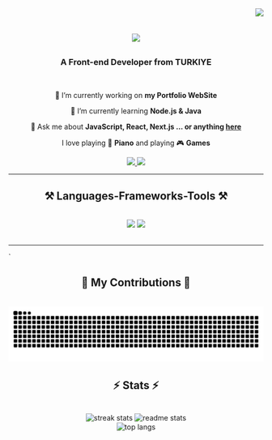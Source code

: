 <img align="right" src="https://visitor-badge.laobi.icu/badge?page_id=tutusjr.tutusjr" />

<h1 align="center">
    <img src="https://readme-typing-svg.herokuapp.com/?font=Righteous&size=35&center=true&vCenter=true&width=500&height=70&duration=4000&lines=Hi+There!+👋;+I'm+TUTUS!;" />
</h1>

<h3 align="center">A Front-end Developer from TURKIYE</h3>

<br/>

<div align="center">
 
 🔭 I’m currently working on **my Portfolio WebSite**
 
 🌱 I’m currently learning **Node.js & Java**

💬 Ask me about **JavaScript, React, Next.js ... or anything [here](https://github.com/tutusjr/tutusjr/issues)**

I love playing 🎹 **Piano** and  playing 🎮 **Games** 

 </div>

 <div align="center"> 
  <a href="mailto:pedro.sales.tutusfullstack@gmail.com">
    <img src="https://img.shields.io/badge/Gmail-333333?style=for-the-badge&logo=gmail&logoColor=red" />
  </a>
  <a href="https://www.linkedin.com/in/mustafa-tutus-24b81321a/" target="_blank">
    <img src="https://img.shields.io/badge/LinkedIn-0077B5?style=for-the-badge&logo=linkedin&logoColor=white" target="_blank" />
  </a>
</div>

<hr/>

<h2 align="center">⚒️ Languages-Frameworks-Tools ⚒️</h2>
<br/>
<div align="center">
    <img src="https://skillicons.dev/icons?i=react,html,css,vscode,github,figma,tailwind,git" />
    <img src="https://skillicons.dev/icons?i=nodejs,javascript,typescript,java,nextjs" /><br>
</div>

<br/>
<hr/>
`
<div align="center">
  <h2>🐍 My Contributions 🐍</h2>
  <br>
  
  <picture>
  <source
    media="(prefers-color-scheme: dark)"
    srcset="https://raw.githubusercontent.com/platane/snk/output/github-contribution-grid-snake-dark.svg"
  />
  <source
    media="(prefers-color-scheme: light)"
    srcset="https://raw.githubusercontent.com/platane/snk/output/github-contribution-grid-snake.svg"
  />
  <img
    alt="github contribution grid snake animation"
    src="https://raw.githubusercontent.com/tutusjr/tutusjr/output/github-contribution-grid-snake.svg"
  />

</picture>
</div>
  
<h2 align="center">⚡ Stats ⚡</h2>
<br>
<div align=center>
  <img width=390 src="https://github-readme-streak-stats-salesp07.vercel.app/?user=salesp07&count_private=true&theme=react&border_radius=10" alt="streak stats"/>
  <img width=390 src="https://github-readme-stats-salesp07.vercel.app/api?username=salesp07&count_private=true&show_icons=true&theme=react&rank_icon=github&border_radius=10" alt="readme stats" />
  <br/>
  <img width=325 align="center" src="https://github-readme-stats-salesp07.vercel.app/api/top-langs/?username=salesp07&hide=HTML&langs_count=8&layout=compact&theme=react&border_radius=10&size_weight=0.5&count_weight=0.5&exclude_repo=github-readme-stats" alt="top langs" />

</div>
